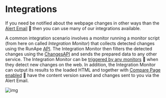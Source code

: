**Integrations**
==================================================

If you need be notified about the webpage changes in other ways than the [Alert Email](https://runape.com/Docs/UserGuide/alert_emails.htm) :blue_book: then you can use many of our integrations available.

A common integration scenario involves a monitor running a monitor script (from here on called *Integration Monitor*) that collects detected changes using the RunApe [API](https://github.com/RunApe/MonitorScripts/tree/master/node_modules#comapijs). The Integration Monitor then filters the detected changes using the [ChangesAPI](https://github.com/RunApe/MonitorScripts/tree/master/node_modules#changesapijs) and sends the prepared data to any other service. The Integration Monitor can be [triggered by any monitors](https://runape.com/Docs/UserGuide/schedule_and_triggers.htm#id_5) :blue_book: when they detect new changes on the web. In addition, the Integration Monitor can output its results to the loaded HTML and together with [Compare Page enabled](https://runape.com/Docs/UserGuide/monitor_script.htm#id_4) :blue_book: have the content version saved and changes sent to you via the Alert Email.
 

![img](https://runape.com/Docs/Media/Integrations.png)
